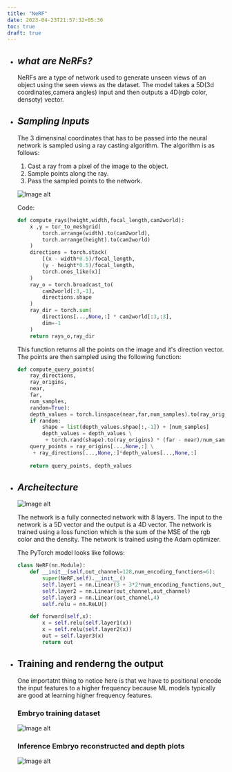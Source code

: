 ```yaml
---
title: "NeRF"
date: 2023-04-23T21:57:32+05:30
toc: true
draft: true
---
```





- ## _**what are NeRFs?**_
    NeRFs are a type of network used to generate unseen views of an object using the seen views as the dataset. The model takes a 5D(3d coordinates,camera angles) input and then outputs a 4D(rgb color, densoty) vector. 
    <!-- <div style="align:center"><img src="./images/nerf.jpeg" alt="no image"></div> -->
- ## _**Sampling Inputs**_
    The 3 dimensinal coordinates that has to be passed into the neural network is sampled using a ray casting algorithm. The algorithm is as follows:   
    1. Cast a ray from a pixel of the image to the object.
    2. Sample points along the ray.
    3. Pass the sampled points to the network.

    ![Image alt](ray_cast.png)
    
    Code:
    ```python
    def compute_rays(height,width,focal_length,cam2world):
        x ,y = tor_to_meshgrid(
            torch.arrange(width).to(cam2world),
            torch.arrange(height).to(cam2world)
        )
        directions = torch.stack(
            [(x - width*0.5)/focal_length,
            (y - height*0.5)/focal_length,
            torch.ones_like(x)]
        )
        ray_o = torch.broadcast_to(
            cam2world[:3,-1],
            directions.shape
        )
        ray_dir = torch.sum(
            directions[...,None,:] * cam2world[:3,:3],
            dim=-1
        )
        return rays_o,ray_dir   
    ```
    This function returns all the points on the image and it's direction vector. The points are then sampled using the following function:
    ```python
    def compute_query_points(
        ray_directions,
        ray_origins,
        near,
        far,
        num_samples,
        random=True):
        depth_values = torch.linspace(near,far,num_samples).to(ray_origins)
        if random:
            shape = list(depth_values.shpae[:,-1]) + [num_samples]
            depth_values = depth_values \
             + torch.rand(shape).to(ray_origins) * (far - near)/num_samples
        query_points = ray_origins[...,None,:] \
         + ray_directions[...,None,:]*depth_values[...,None,:]
         
        return query_points, depth_values 
    ```
- ## _**Archeitecture**_
    <!-- making image centered -->
    <!-- <div style="align:center"><img src="./nerf.jpeg" alt="no image"></div> -->
    ![Image alt](nerf.jpeg)
    <!-- {{< figure src="nerf.jpeg" title="NeRF" caption="asdfghjk" class="center" >}} -->

    The network is a fully connected network with 8 layers. The input to the network is a 5D vector and the output is a 4D vector. The network is trained using a loss function which is the sum of the MSE of the rgb color and the density. The network is trained using the Adam optimizer. 

    The PyTorch model looks like follows:
    ```python
    class NeRF(nn.Module):
        def __init__(self,out_channel=128,num_encoding_functions=6):
            super(NeRF,self).__init__()
            self.layer1 = nn.Linear(3 + 3*2*num_encoding_functions,out_channel)
            self.layer2 = nn.Linear(out_channel,out_channel)
            self.layer3 = nn.Linear(out_channel,4)
            self.relu = nn.ReLU()
    
        def forward(self,x):
            x = self.relu(self.layer1(x))
            x = self.relu(self.layer2(x))
            out = self.layer3(x)
            return out
    ```

- ## Training and renderng the output

    One importatnt thing to notice here is that we have to positional encode the input features to a higher frequency because ML models typically are good at learning higher frequency features. 

    ### Embryo training dataset
    ![Image alt](embryo_nerf_dataset.png)

    ### Inference Embryo reconstructed and depth plots
    ![Image alt](embryo_nerf_results2.png)